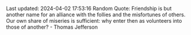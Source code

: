 Last updated: 2024-04-02 17:53:16
Random Quote: Friendship is but another name for an alliance with the follies and the misfortunes of others. Our own share of miseries is sufficient: why enter then as volunteers into those of another? - Thomas Jefferson